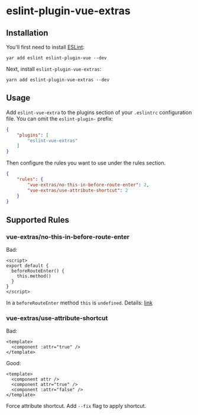 # eslint-plugin-vue-extras

## Installation

You'll first need to install [ESLint](http://eslint.org):

```
yar add eslint eslint-plugin-vue --dev
```

Next, install `eslint-plugin-vue-extras`:

```
yarn add eslint-plugin-vue-extras --dev
```


## Usage

Add `eslint-vue-extra` to the plugins section of your `.eslintrc` configuration file. You can omit the `eslint-plugin-` prefix:

```json
{
    "plugins": [
        "eslint-vue-extras"
    ]
}
```


Then configure the rules you want to use under the rules section.

```json
{
    "rules": {
        "vue-extras/no-this-in-before-route-enter": 2,
        "vue-extras/use-attribute-shortcut": 2
    }
}
```

## Supported Rules

### vue-extras/no-this-in-before-route-enter

Bad:
```vue
<script>
export default {
  beforeRouteEnter() {
    this.method()
  }
}
</script>
```

In a `beforeRouteEnter` method `this` is `undefined`. Details: [link](https://router.vuejs.org/guide/advanced/navigation-guards.html#in-component-guards)


### vue-extras/use-attribute-shortcut

Bad:

```vue
<template>
  <component :attr="true" />
</template>
```


Good:

```vue
<template>
  <component attr />
  <component attr="true" />
  <component :attr="false" />
</template>
```

Force attribute shortcut. Add `--fix` flag to apply shortcut.


